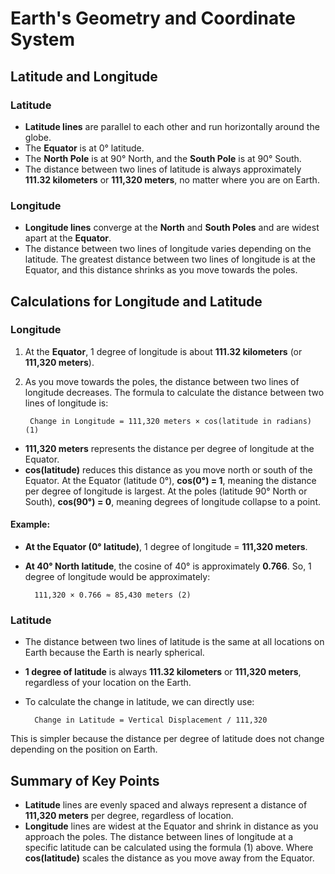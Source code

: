 # Earth's Geometry and Coordinate System

## Latitude and Longitude

### Latitude
- **Latitude lines** are parallel to each other and run horizontally around the globe.
- The **Equator** is at 0° latitude.
- The **North Pole** is at 90° North, and the **South Pole** is at 90° South.
- The distance between two lines of latitude is always approximately **111.32 kilometers** or **111,320 meters**, no matter where you are on Earth.

### Longitude
- **Longitude lines** converge at the **North** and **South Poles** and are widest apart at the **Equator**.
- The distance between two lines of longitude varies depending on the latitude. The greatest distance between two lines of longitude is at the Equator, and this distance shrinks as you move towards the poles.

## Calculations for Longitude and Latitude

### Longitude

1. At the **Equator**, 1 degree of longitude is about **111.32 kilometers** (or **111,320 meters**).
2. As you move towards the poles, the distance between two lines of longitude decreases. The formula to calculate the distance between two lines of longitude is:

        Change in Longitude = 111,320 meters × cos⁡(latitude in radians) (1)


- **111,320 meters** represents the distance per degree of longitude at the Equator.
- **cos(latitude)** reduces this distance as you move north or south of the Equator. At the Equator (latitude 0°), **cos(0°) = 1**, meaning the distance per degree of longitude is largest. At the poles (latitude 90° North or South), **cos(90°) = 0**, meaning degrees of longitude collapse to a point.

#### Example:
- **At the Equator (0° latitude)**, 1 degree of longitude = **111,320 meters**.
- **At 40° North latitude**, the cosine of 40° is approximately **0.766**. So, 1 degree of longitude would be approximately:

        111,320 × 0.766 ≈ 85,430 meters (2)
        

### Latitude

- The distance between two lines of latitude is the same at all locations on Earth because the Earth is nearly spherical.
- **1 degree of latitude** is always **111.32 kilometers** or **111,320 meters**, regardless of your location on the Earth.
- To calculate the change in latitude, we can directly use:

        Change in Latitude = Vertical Displacement / 111,320
    

This is simpler because the distance per degree of latitude does not change depending on the position on Earth.

## Summary of Key Points

- **Latitude** lines are evenly spaced and always represent a distance of **111,320 meters** per degree, regardless of location.
- **Longitude** lines are widest at the Equator and shrink in distance as you approach the poles. The distance between lines of longitude at a specific latitude can be calculated using the formula (1) above. Where **cos(latitude)** scales the distance as you move away from the Equator.
